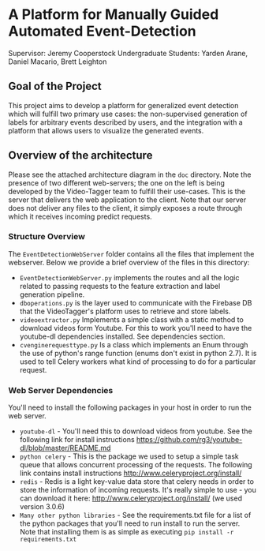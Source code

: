 # A Platform for Manually Guided Automated Event-Detection

Supervisor:  Jeremy Cooperstock
Undergraduate Students: Yarden Arane, Daniel Macario, Brett Leighton

## Goal of the Project

This project aims to develop a platform for generalized event detection which will fulfill two primary use cases: the non-supervised generation of labels for arbitrary events described by users, and the integration with a platform that allows users to visualize the generated events.

## Overview of the architecture

Please see the attached architecture diagram in the `doc` directory. Note the presence of two different web-servers; the one on the left is being developed by the Video-Tagger team to fulfill their use-cases. This is the server that delivers the web application to the client. Note that our server does not deliver any files to the client, it simply exposes a route through which it receives incoming predict requests.

### Structure Overview

The `EventDetectionWebServer` folder contains all the files that implement the webserver. Below we provide a brief overview of the files in this directory:

- `EventDetectionWebServer.py` implements the routes and all the logic related to passing requests to the feature extraction and label generation pipeline.
- `dboperations.py` is the layer used to communicate with the Firebase DB that the VideoTagger's platform uses to retrieve and store labels.
- `videoextractor.py` Implements a simple class with a static method to download videos form Youtube. For this to work you'll need to have the youtube-dl dependencies installed. See dependencies section.
- `cvenginerequesttype.py` Is a class which implements an Enum through the use of python's range function (enums don't exist in python 2.7). It is used to tell Celery workers what kind of processing to do for a particular request.

### Web Server Dependencies

You'll need to install the following packages in your host in order to run the web server.

- `youtube-dl` - You'll need this to download videos from youtube. See the following link for install instructions https://github.com/rg3/youtube-dl/blob/master/README.md
- `python celery` - This is the package we used to setup a simple task queue that allows concurrent processing of the requests. The following link contains install instructions http://www.celeryproject.org/install/
- `redis` - Redis is a light key-value data store that celery needs in order to store the information of incoming requests. It's really simple to use - you can download it here: http://www.celeryproject.org/install/ (we used version 3.0.6)
- `Many other python libraries` - See the requirements.txt file for a list of the python packages that you'll need to run install to run the server. Note that installing them is as simple as executing `pip install -r requirements.txt`

